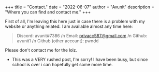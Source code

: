 +++
title = "Contact."
date = "2022-06-07"
author = "Avunit"
description = "Where you can find and contact me."
+++

First of all, I'm leaving this here just in case there is a problem with my website or anything related. I am available almost any time here:

> Discord: avunit#7386 /n Email: privacc587@gmail.com /n Github: avunit1 /n Github (other account): pwndd

Please don't contact me for the lolz.

- This was a VERY rushed post, I'm sorry! I have been busy, but since school is over i can hopefully get some more time.
